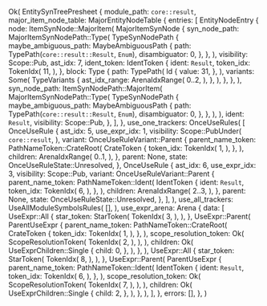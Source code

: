 Ok(
    EntitySynTreePresheet {
        module_path: `core::result`,
        major_item_node_table: MajorEntityNodeTable {
            entries: [
                EntityNodeEntry {
                    node: ItemSynNode::MajorItem(
                        MajorItemSynNode {
                            syn_node_path: MajorItemSynNodePath::Type(
                                TypeSynNodePath {
                                    maybe_ambiguous_path: MaybeAmbiguousPath {
                                        path: TypePath(`core::result::Result`, `Enum`),
                                        disambiguator: 0,
                                    },
                                },
                            ),
                            visibility: Scope::Pub,
                            ast_idx: 7,
                            ident_token: IdentToken {
                                ident: `Result`,
                                token_idx: TokenIdx(
                                    11,
                                ),
                            },
                            block: Type {
                                path: TypePath(
                                    Id {
                                        value: 31,
                                    },
                                ),
                                variants: Some(
                                    TypeVariants {
                                        ast_idx_range: ArenaIdxRange(
                                            0..2,
                                        ),
                                    },
                                ),
                            },
                        },
                    ),
                    syn_node_path: ItemSynNodePath::MajorItem(
                        MajorItemSynNodePath::Type(
                            TypeSynNodePath {
                                maybe_ambiguous_path: MaybeAmbiguousPath {
                                    path: TypePath(`core::result::Result`, `Enum`),
                                    disambiguator: 0,
                                },
                            },
                        ),
                    ),
                    ident: `Result`,
                    visibility: Scope::Pub,
                },
            ],
        },
        use_one_trackers: OnceUseRules(
            [
                OnceUseRule {
                    ast_idx: 5,
                    use_expr_idx: 1,
                    visibility: Scope::PubUnder(
                        `core::result`,
                    ),
                    variant: OnceUseRuleVariant::Parent {
                        parent_name_token: PathNameToken::CrateRoot(
                            CrateToken {
                                token_idx: TokenIdx(
                                    1,
                                ),
                            },
                        ),
                        children: ArenaIdxRange(
                            0..1,
                        ),
                    },
                    parent: None,
                    state: OnceUseRuleState::Unresolved,
                },
                OnceUseRule {
                    ast_idx: 6,
                    use_expr_idx: 3,
                    visibility: Scope::Pub,
                    variant: OnceUseRuleVariant::Parent {
                        parent_name_token: PathNameToken::Ident(
                            IdentToken {
                                ident: `Result`,
                                token_idx: TokenIdx(
                                    6,
                                ),
                            },
                        ),
                        children: ArenaIdxRange(
                            2..3,
                        ),
                    },
                    parent: None,
                    state: OnceUseRuleState::Unresolved,
                },
            ],
        ),
        use_all_trackers: UseAllModuleSymbolsRules(
            [],
        ),
        use_expr_arena: Arena {
            data: [
                UseExpr::All {
                    star_token: StarToken(
                        TokenIdx(
                            3,
                        ),
                    ),
                },
                UseExpr::Parent(
                    ParentUseExpr {
                        parent_name_token: PathNameToken::CrateRoot(
                            CrateToken {
                                token_idx: TokenIdx(
                                    1,
                                ),
                            },
                        ),
                        scope_resolution_token: Ok(
                            ScopeResolutionToken(
                                TokenIdx(
                                    2,
                                ),
                            ),
                        ),
                        children: Ok(
                            UseExprChildren::Single {
                                child: 0,
                            },
                        ),
                    },
                ),
                UseExpr::All {
                    star_token: StarToken(
                        TokenIdx(
                            8,
                        ),
                    ),
                },
                UseExpr::Parent(
                    ParentUseExpr {
                        parent_name_token: PathNameToken::Ident(
                            IdentToken {
                                ident: `Result`,
                                token_idx: TokenIdx(
                                    6,
                                ),
                            },
                        ),
                        scope_resolution_token: Ok(
                            ScopeResolutionToken(
                                TokenIdx(
                                    7,
                                ),
                            ),
                        ),
                        children: Ok(
                            UseExprChildren::Single {
                                child: 2,
                            },
                        ),
                    },
                ),
            ],
        },
        errors: [],
    },
)